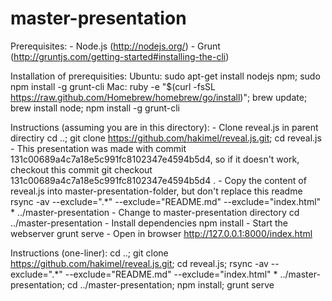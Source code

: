master-presentation
===================

Prerequisites:
	- Node.js (http://nodejs.org/) 
	- Grunt (http://gruntjs.com/getting-started#installing-the-cli)

Installation of prerequisities:
	Ubuntu:
 		sudo apt-get install nodejs npm; sudo npm install -g grunt-cli
 	Mac:
 		ruby -e "$(curl -fsSL https://raw.github.com/Homebrew/homebrew/go/install)"; brew update; brew install node; npm install -g grunt-cli

Instructions (assuming you are in this directory):
	- Clone reveal.js in parent directiry
		cd ..; git clone https://github.com/hakimel/reveal.js.git; cd reveal.js
	- This presentation was made with commit 131c00689a4c7a18e5c991fc8102347e4594b5d4, so if it doesn't work, checkout this commit
		git checkout 131c00689a4c7a18e5c991fc8102347e4594b5d4 .
	- Copy the content of reveal.js into master-presentation-folder, but don't replace this readme
		rsync -av --exclude=".*" --exclude="README.md" --exclude="index.html" * ../master-presentation
	- Change to master-presentation directory
		cd ../master-presentation
	- Install dependencies
		npm install
	- Start the webserver
		grunt serve
	- Open in browser
		http://127.0.0.1:8000/index.html

Instructions (one-liner):
	cd ..; git clone https://github.com/hakimel/reveal.js.git; cd reveal.js; rsync -av --exclude=".*" --exclude="README.md" --exclude="index.html" * ../master-presentation; cd ../master-presentation; npm install; grunt serve